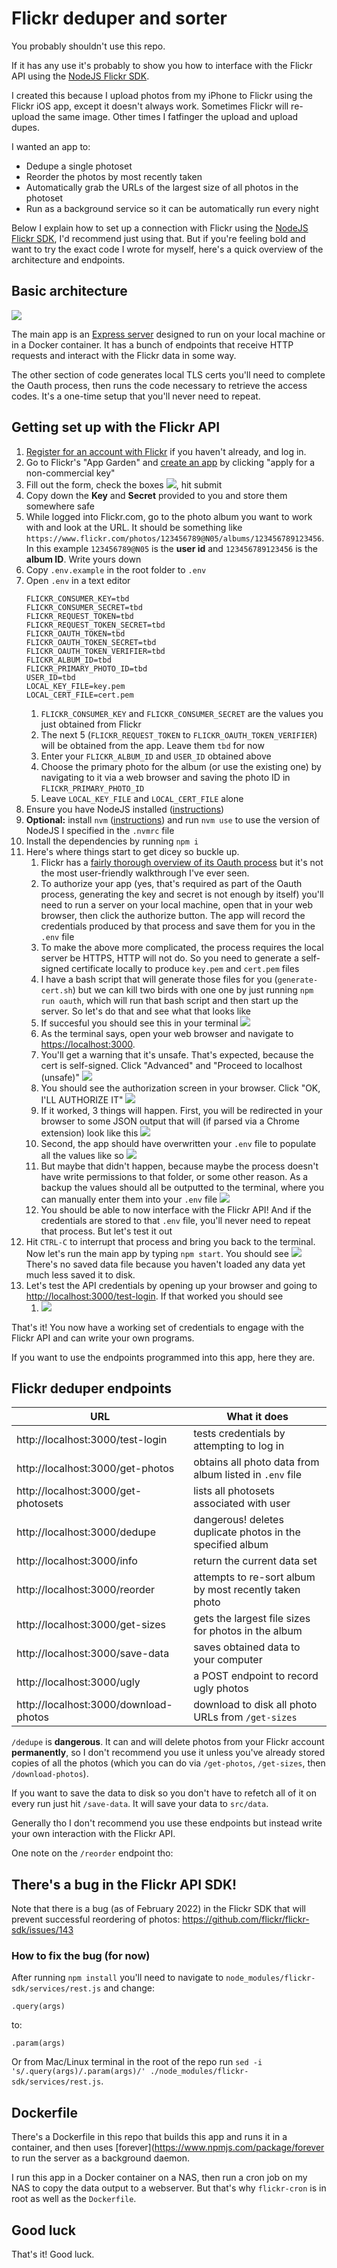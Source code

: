 # Flickr deduper and sorter

You probably shouldn't use this repo.

If it has any use it's probably to show you how to interface with the Flickr API using the [NodeJS Flickr SDK](https://github.com/flickr/flickr-sdk). 

I created this because I upload photos from my iPhone to Flickr using the Flickr iOS app, except it doesn't always work. Sometimes Flickr will re-upload the same image. Other times I fatfinger the upload and upload dupes.

I wanted an app to:
- Dedupe a single photoset
- Reorder the photos by most recently taken
- Automatically grab the URLs of the largest size of all photos in the photoset
- Run as a background service so it can be automatically run every night

Below I explain how to set up a connection with Flickr using the [NodeJS Flickr SDK](https://github.com/flickr/flickr-sdk), I'd recommend just using that. 
But if you're feeling bold and want to try the exact code I wrote for myself, here's a quick overview of the architecture and endpoints.

## Basic architecture
![](/img/flickr-deduper-architecture.png)

The main app is an [Express server](https://www.npmjs.com/package/express) designed to run on your local machine or in a Docker container. It has a bunch of endpoints that receive HTTP requests and interact with the Flickr data in some way.

The other section of code generates local TLS certs you'll need to complete the Oauth process, then runs the code necessary to retrieve the access codes. It's a one-time setup that you'll never need to repeat.

## Getting set up with the Flickr API

1. [Register for an account with Flickr](https://identity.flickr.com/sign-up) if you haven't already, and log in.
1. Go to Flickr's "App Garden" and [create an app](https://www.flickr.com/services/apps/create/apply) by clicking "apply for a non-commercial key"
1. Fill out the form, check the boxes ![](/img/flickr-1.png), hit submit
1. Copy down the **Key** and **Secret** provided to you and store them somewhere safe
1. While logged into Flickr.com, go to the photo album you want to work with and look at the URL. It should be something like `https://www.flickr.com/photos/123456789@N05/albums/123456789123456`. In this example `123456789@N05` is the **user id** and `123456789123456` is the **album ID**. Write yours down
1. Copy `.env.example` in the root folder to `.env`
1. Open `.env` in a text editor
    ```
    FLICKR_CONSUMER_KEY=tbd
    FLICKR_CONSUMER_SECRET=tbd
    FLICKR_REQUEST_TOKEN=tbd
    FLICKR_REQUEST_TOKEN_SECRET=tbd
    FLICKR_OAUTH_TOKEN=tbd
    FLICKR_OAUTH_TOKEN_SECRET=tbd
    FLICKR_OAUTH_TOKEN_VERIFIER=tbd
    FLICKR_ALBUM_ID=tbd
    FLICKR_PRIMARY_PHOTO_ID=tbd
    USER_ID=tbd
    LOCAL_KEY_FILE=key.pem
    LOCAL_CERT_FILE=cert.pem
    ```
    1. `FLICKR_CONSUMER_KEY` and `FLICKR_CONSUMER_SECRET` are the values you just obtained from Flickr
    1. The next 5 (`FLICKR_REQUEST_TOKEN` to `FLICKR_OAUTH_TOKEN_VERIFIER`) will be obtained from the app. Leave them `tbd` for now
    1. Enter your `FLICKR_ALBUM_ID` and `USER_ID` obtained above
    1. Choose the primary photo for the album (or use the existing one) by navigating to it via a web browser and saving the photo ID in `FLICKR_PRIMARY_PHOTO_ID`
    1. Leave `LOCAL_KEY_FILE` and `LOCAL_CERT_FILE` alone
1. Ensure you have NodeJS installed ([instructions](https://nodejs.org/en/download/package-manager/))
1. **Optional:** install `nvm` ([instructions](https://github.com/nvm-sh/nvm)) and run `nvm use` to use the version of NodeJS I specified in the `.nvmrc` file
1. Install the dependencies by running `npm i`
1. Here's where things start to get dicey so buckle up.
    1. Flickr has a [fairly thorough overview of its Oauth process](https://www.flickr.com/services/api/auth.oauth.html) but it's not the most user-friendly walkthrough I've ever seen.
    1. To authorize your app (yes, that's required as part of the Oauth process, generating the key and secret is not enough by itself) you'll need to run a server on your local machine, open that in your web browser, then click the authorize button. The app will record the credentials produced by that process and save them for you in the `.env` file
    1. To make the above more complicated, the process requires the local server be HTTPS, HTTP will not do. So you need to generate a self-signed certificate locally to produce `key.pem` and `cert.pem` files
    1. I have a bash script that will generate those files for you (`generate-cert.sh`) but we can kill two birds with one one by just running `npm run oauth`, which will run that bash script and then start up the server. So let's do that and see what that looks like
    1. If succesful you should see this in your terminal ![](/img/flickr-3.png)
    1. As the terminal says, open your web browser and navigate to [https://localhost:3000](https://localhost:3000).
    1. You'll get a warning that it's unsafe. That's expected, because the cert is self-signed. Click "Advanced" and "Proceed to localhost (unsafe)" ![](/img/flickr-4.png)
    1. You should see the authorization screen in your browser. Click "OK, I'LL AUTHORIZE IT" ![](/img/flickr-5.png)
    1. If it worked, 3 things will happen. First, you will be redirected in your browser to some JSON output that will (if parsed via a Chrome extension) look like this ![](/img/flickr-6.png)
    1. Second, the app should have overwritten your `.env` file to populate all the values like so ![](/img/flickr-7.png)
    1. But maybe that didn't happen, because maybe the process doesn't have write permissions to that folder, or some other reason. As a backup the values should all be outputted to the terminal, where you can manually enter them into your `.env` file ![](/img/flickr-8.png)
    1. You should be able to now interface with the Flickr API! And if the credentials are stored to that `.env` file, you'll never need to repeat that process. But let's test it out
1. Hit `CTRL-C` to interrupt that process and bring you back to the terminal. Now let's run the main app by typing `npm start`. You should see ![](/img/flickr-9.png) There's no saved data file because you haven't loaded any data yet much less saved it to disk.
1. Let's test the API credentials by opening up your browser and going to [http://localhost:3000/test-login](http://localhost:3000/test-login). If that worked you should see
    1. ![](/img/flickr-10.png)

That's it! You now have a working set of credentials to engage with the Flickr API and can write your own programs.

If you want to use the endpoints programmed into this app, here they are.

## Flickr deduper endpoints

| URL | What it does |
------|---------------
| http://localhost:3000/test-login | tests credentials by attempting to log in |
| http://localhost:3000/get-photos | obtains all photo data from album listed in `.env` file |
| http://localhost:3000/get-photosets | lists all photosets associated with user |
| http://localhost:3000/dedupe | dangerous! deletes duplicate photos in the specified album |
| http://localhost:3000/info | return the current data set |
| http://localhost:3000/reorder | attempts to re-sort album by most recently taken photo |
| http://localhost:3000/get-sizes | gets the largest file sizes for photos in the album |
| http://localhost:3000/save-data | saves obtained data to your computer |
| http://localhost:3000/ugly | a POST endpoint to record ugly photos |
| http://localhost:3000/download-photos | download to disk all photo URLs from `/get-sizes` |

`/dedupe` is **dangerous**. It can and will delete photos from your Flickr account **permanently**, so I don't recommend you use it unless you've already stored copies of all the photos (which you can do via `/get-photos`, `/get-sizes`, then `/download-photos`).

If you want to save the data to disk so you don't have to refetch all of it on every run just hit `/save-data`. It will save your data to `src/data`.

Generally tho I don't recommend you use these endpoints but instead write your own interaction with the Flickr API.

One note on the `/reorder` endpoint tho:

## There's a bug in the Flickr API SDK!

Note that there is a bug (as of February 2022) in the Flickr SDK that will prevent successful reordering of photos: https://github.com/flickr/flickr-sdk/issues/143

### How to fix the bug (for now)

After running `npm install` you'll need to navigate to `node_modules/flickr-sdk/services/rest.js` and change:

`.query(args)`

to:

`.param(args)`

Or from Mac/Linux terminal in the root of the repo run `sed -i 's/.query(args)/.param(args)/' ./node_modules/flickr-sdk/services/rest.js`.

## Dockerfile

There's a Dockerfile in this repo that builds this app and runs it in a container, and then uses [forever](https://www.npmjs.com/package/forever to run the server as a background daemon.

I run this app in a Docker container on a NAS, then run a cron job on my NAS to copy the data output to a webserver. But that's why `flickr-cron` is in root as well as the `Dockerfile`.

## Good luck

That's it! Good luck.